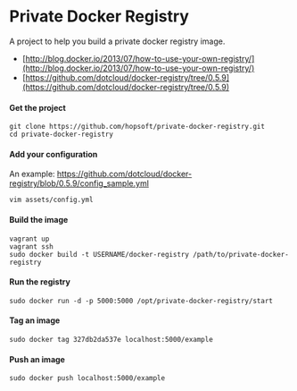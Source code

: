 # Private Docker Registry

A project to help you build a private docker registry image.

* [http://blog.docker.io/2013/07/how-to-use-your-own-registry/](http://blog.docker.io/2013/07/how-to-use-your-own-registry/)
* [https://github.com/dotcloud/docker-registry/tree/0.5.9](https://github.com/dotcloud/docker-registry/tree/0.5.9)

#### Get the project

```
git clone https://github.com/hopsoft/private-docker-registry.git
cd private-docker-registry
```

#### Add your configuration

An example: https://github.com/dotcloud/docker-registry/blob/0.5.9/config_sample.yml

```
vim assets/config.yml
```

#### Build the image

```
vagrant up
vagrant ssh
sudo docker build -t USERNAME/docker-registry /path/to/private-docker-registry
```

#### Run the registry

```
sudo docker run -d -p 5000:5000 /opt/private-docker-registry/start
```

#### Tag an image

```
sudo docker tag 327db2da537e localhost:5000/example
```

#### Push an image

```
sudo docker push localhost:5000/example
```

